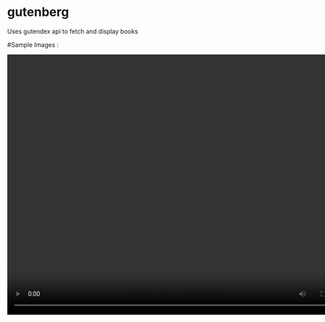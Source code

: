 # gutenberg

Uses gutendex api to fetch and display books



#Sample Images :

<video src="/github resources/gutenberg.mp4" width="800" height="600"> 

<img src="/github resources/gutenber_4.png" width="200" height="400">   <img src="/github resources/gutenberg_2.png" width="200" height="400"> 

<img src="/github resources/gutenberg_3.png" width="200" height="400">   <img src="/github resources/gutenberg_5.png" width="200" height="400"> 

<img src="/github resources/gutenberg_6.png" width="200" height="400">   <img src="/github resources/gutueberg_1.png" width="200" height="400"> 

